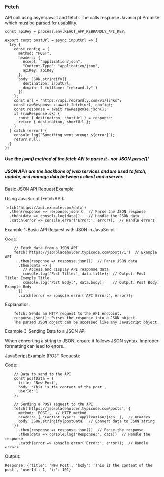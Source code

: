 ### Fetch
API call using async/await and fetch. The calls response Javascript Promise which must be parsed for usablility.

    const apiKey = process.env.REACT_APP_REBRANDLY_API_KEY;

    export const postUrl = async inputUrl => {
      try {
        const config = {
          method: "POST",
          headers: {
            Accept: "application/json",
            "Content-Type": "application/json",
            apiKey: apiKey
          },
          body: JSON.stringify({
            destination: inputUrl,
            domain: { fullName: "rebrand.ly" }
          })
        };
        const url = "https://api.rebrandly.com/v1/links";
        const rawResponse = await fetch(url, config);
        const response = await rawResponse.json();
        if (rawResponse.ok) {
          const { destination, shortUrl } = response;
          return { destination, shortUrl };
        }
      } catch (error) {
        console.log(`Something went wrong: ${error}`);
        return null;
      }
    };
##### Use the json() method of the fetch API to parse it - not JSON.parse()!

##### JSON APIs are the backbone of web services and are used to fetch, update, and manage data between a client and a server.

Basic JSON API Request Example

Using JavaScript (Fetch API):

    fetch('https://api.example.com/data')
      .then(response => response.json())  // Parse the JSON response
      .then(data => console.log(data))    // Handle the JSON data
      .catch(error => console.error('Error:', error));  // Handle errors

Example 1: Basic API Request with JSON in JavaScript

Code:

        // Fetch data from a JSON API
        fetch('https://jsonplaceholder.typicode.com/posts/1')  // Example API
          .then(response => response.json())  // Parse JSON data
          .then(data => {
            // Access and display API response data
            console.log('Post Title:', data.title);  // Output: Post Title: Example Title
            console.log('Post Body:', data.body);    // Output: Post Body: Example Body
          })
          .catch(error => console.error('API Error:', error));    

Explanation:

        fetch: Sends an HTTP request to the API endpoint.
        response.json(): Parses the response into a JSON object.
        The parsed JSON object can be accessed like any JavaScript object.

Example 3: Sending Data to a JSON API

When converting a string to JSON, ensure it follows JSON syntax. Improper formatting can lead to errors.

JavaScript Example (POST Request):

Code:

        // Data to send to the API
        const postData = {
          title: 'New Post',
          body: 'This is the content of the post',
          userId: 1
        };
        
        // Sending a POST request to the API
        fetch('https://jsonplaceholder.typicode.com/posts', {
          method: 'POST',  // HTTP method
          headers: { 'Content-Type': 'application/json' },  // Headers
          body: JSON.stringify(postData)  // Convert data to JSON string
        })
          .then(response => response.json())  // Parse the response
          .then(data => console.log('Response:', data))  // Handle the response
          .catch(error => console.error('Error:', error));  // Handle errors
Output:

    Response: {'title': 'New Post', 'body': 'This is the content of the post', 'userId': 1, 'id': 101}
